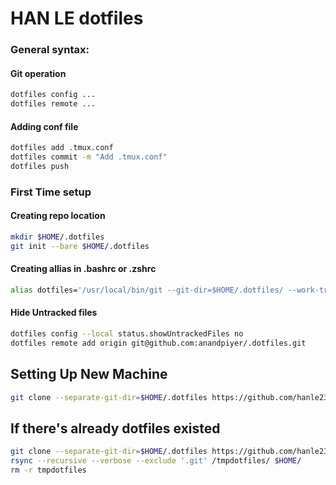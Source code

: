 # HAN LE dotfiles

### General syntax:

#### Git operation
```bash
dotfiles config ...
dotfiles remote ...
```

#### Adding conf file
```bash
dotfiles add .tmux.conf
dotfiles commit -m "Add .tmux.conf"
dotfiles push
```

### First Time setup

#### Creating repo location
```bash
mkdir $HOME/.dotfiles
git init --bare $HOME/.dotfiles
```

#### Creating allias in .bashrc or .zshrc
```bash
alias dotfiles='/usr/local/bin/git --git-dir=$HOME/.dotfiles/ --work-tree=$HOME // or /urs/bin/git ...
```

#### Hide Untracked files
```bash
dotfiles config --local status.showUntrackedFiles no
dotfiles remote add origin git@github.com:anandpiyer/.dotfiles.git
```



## Setting Up New Machine
```bash
git clone --separate-git-dir=$HOME/.dotfiles https://github.com/hanle23/.dotfiles
```

## If there's already dotfiles existed
```bash
git clone --separate-git-dir=$HOME/.dotfiles https://github.com/hanle23/.dotfiles tmpdotfiles
rsync --recursive --verbose --exclude '.git' /tmpdotfiles/ $HOME/
rm -r tmpdotfiles
```
